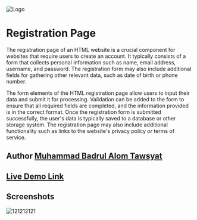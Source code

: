 
![Logo](https://dtxz283r9oyli.cloudfront.net/assets/logos/logo400x300-bb05830f2974f34d0dc979e38442e0c3fda7b85ebe4e258aa45e88c600318c1d.png)


# Registration Page

The registration page of an HTML website is a crucial component for websites that require users to create an account. It typically consists of a form that collects personal information such as name, email address, username, and password. The registration form may also include additional fields for gathering other relevant data, such as date of birth or phone number.

The form elements of the HTML registration page allow users to input their data and submit it for processing. Validation can be added to the form to ensure that all required fields are completed, and the information provided is in the correct format. Once the registration form is submitted successfully, the user's data is typically saved to a database or other storage system. The registration page may also include additional functionality such as links to the website's privacy policy or terms of service.


## Author [Muhammad Badrul Alom Tawsyat](https://www.github.com/muhammadbadrul1234)


## [Live Demo Link](https://badrul8563.github.io/liveserver/)


## Screenshots
![121212121](https://user-images.githubusercontent.com/97453992/220083097-3e38ae58-3b8c-4f03-965c-e77561dd73f8.png)


